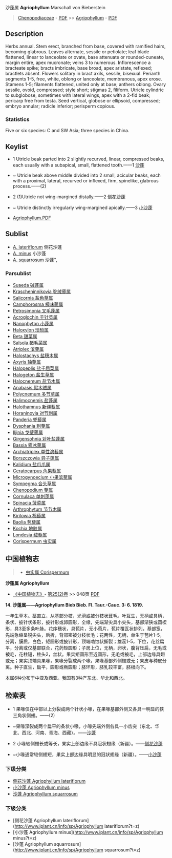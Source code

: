 沙蓬属 **Agriophyllum** Marschall von Bieberstein

> [Chenopodiaceae](http://www.iplant.cn/info/Chenopodiaceae?t=foc) - [PDF](http://www.iplant.cn/foc/pdf/Chenopodiaceae.pdf) >> [Agriophyllum](Agriophyllum-沙蓬属.md) - [PDF](http://www.iplant.cn/foc/pdf/Agriophyllum.pdf)

## Description

Herbs annual. Stem erect, branched from base, covered with ramified hairs, becoming glabrous. Leaves alternate, sessile or petiolate; leaf blade flattened, linear to lanceolate or ovate, base attenuate or rounded-cuneate, margin entire, apex mucronate; veins 3 to numerous. Inflorescence a bracteate spike; bracts imbricate, base broad, apex aristate, reflexed; bractlets absent. Flowers solitary in bract axils, sessile, bisexual. Perianth segments 1-5, free, white, oblong or lanceolate, membranous, apex erose. Stamens 1-5; filaments flattened, united only at base; anthers oblong. Ovary sessile, ovoid, compressed; style short; stigmas 2, filiform. Utricle cylindric to subglobose, sometimes with lateral wings, apex with a 2-fid beak; pericarp free from testa. Seed vertical, globose or ellipsoid, compressed; embryo annular; radicle inferior; perisperm copious.

### Statistics
Five or six species: C and SW Asia; three species in China.


## Keylist

* 1 Utricle beak parted into 2 slightly recurved, linear, compressed beaks, each usually with a subapical, small, flattened tooth.——1 [沙蓬](Agriophyllum-squarrosum-沙蓬.md)
* ~ Utricle beak above middle divided into 2 small, acicular beaks, each with a proximal, lateral, recurved or inflexed, firm, spinelike, glabrous process.——(2)

* 2 (1)Utricle not wing-margined distally.——2 [侧花沙蓬](Agriophyllum-lateriflorum-侧花沙蓬.md)
* ~ Utricle distinctly irregularly wing-margined apically.——3 [小沙蓬](Agriophyllum-minus-小沙蓬.md)


* [Agriophyllum.PDF](http://www.iplant.cn/foc/pdf/Agriophyllum.pdf)

## Sublist

* [A.  lateriflorum](Agriophyllum-lateriflorum-侧花沙蓬.md) 侧花沙蓬
* [A.  minus](Agriophyllum-minus-小沙蓬.md) 小沙蓬
* [A.  squarrosum](Agriophyllum-squarrosum-沙蓬.md) 沙蓬",

### Parsublist

* [Suaeda  碱蓬属](http://www.iplant.cn/info/Suaeda?t=foc)
* [Krascheninnikovia  驼绒藜属](http://www.iplant.cn/info/Krascheninnikovia?t=foc)
* [Salicornia  盐角草属](http://www.iplant.cn/info/Salicornia?t=foc)
* [Camphorosma  樟味藜属](http://www.iplant.cn/info/Camphorosma?t=foc)
* [Petrosimonia  叉毛蓬属](http://www.iplant.cn/info/Petrosimonia?t=foc)
* [Acroglochin  千针苋属](Acroglochin-千针苋属.md)
* [Nanophyton  小蓬属](http://www.iplant.cn/info/Nanophyton?t=foc)
* [Haloxylon  琐琐属](http://www.iplant.cn/info/Haloxylon?t=foc)
* [Beta  甜菜属](http://www.iplant.cn/info/Beta?t=foc)
* [Salsola  猪毛菜属](http://www.iplant.cn/info/Salsola?t=foc)
* [Atriplex  滨藜属](http://www.iplant.cn/info/Atriplex?t=foc)
* [Halostachys  盐穗木属](http://www.iplant.cn/info/Halostachys?t=foc)
* [Axyris  轴藜属](http://www.iplant.cn/info/Axyris?t=foc)
* [Halopeplis  盐千屈菜属](http://www.iplant.cn/info/Halopeplis?t=foc)
* [Halogeton  盐生草属](http://www.iplant.cn/info/Halogeton?t=foc)
* [Halocnemum  盐节木属](http://www.iplant.cn/info/Halocnemum?t=foc)
* [Anabasis  假木贼属](http://www.iplant.cn/info/Anabasis?t=foc)
* [Polycnemum  多节草属](http://www.iplant.cn/info/Polycnemum?t=foc)
* [Halimocnemis  盐蓬属](http://www.iplant.cn/info/Halimocnemis?t=foc)
* [Halothamnus  新疆藜属](http://www.iplant.cn/info/Halothamnus?t=foc)
* [Horaninovia  对节刺属](http://www.iplant.cn/info/Horaninovia?t=foc)
* [Panderia  兜藜属](http://www.iplant.cn/info/Panderia?t=foc)
* [Dysphania  刺藜属](http://www.iplant.cn/info/Dysphania?t=foc)
* [Iljinia  戈壁藜属](http://www.iplant.cn/info/Iljinia?t=foc)
* [Girgensohnia  对叶盐蓬属](http://www.iplant.cn/info/Girgensohnia?t=foc)
* [Bassia  雾冰藜属](http://www.iplant.cn/info/Bassia?t=foc)
* [Archiatriplex  单性滨藜属](http://www.iplant.cn/info/Archiatriplex?t=foc)
* [Borszczowia  异子蓬属](http://www.iplant.cn/info/Borszczowia?t=foc)
* [Kalidium  盐爪爪属](http://www.iplant.cn/info/Kalidium?t=foc)
* [Ceratocarpus  角果藜属](http://www.iplant.cn/info/Ceratocarpus?t=foc)
* [Microgynoecium  小果滨藜属](http://www.iplant.cn/info/Microgynoecium?t=foc)
* [Sympegma  合头草属](http://www.iplant.cn/info/Sympegma?t=foc)
* [Chenopodium  藜属](http://www.iplant.cn/info/Chenopodium?t=foc)
* [Cornulaca  单刺蓬属](http://www.iplant.cn/info/Cornulaca?t=foc)
* [Spinacia  菠菜属](http://www.iplant.cn/info/Spinacia?t=foc)
* [Arthrophytum  节节木属](http://www.iplant.cn/info/Arthrophytum?t=foc)
* [Kirilowia  棉藜属](http://www.iplant.cn/info/Kirilowia?t=foc)
* [Baolia  苞藜属](http://www.iplant.cn/info/Baolia?t=foc)
* [Kochia  地肤属](http://www.iplant.cn/info/Kochia?t=foc)
* [Londesia  绒藜属](http://www.iplant.cn/info/Londesia?t=foc)
* [Corispermum  虫实属](http://www.iplant.cn/info/Corispermum?t=foc)

## 中国植物志

> * [虫实属  Corispermum](http://www.iplant.cn/info/Corispermum?t=z)


**沙蓬属 Agriophyllum**

* [《中国植物志》](http://www.iplant.cn/frps)- [第25(2)卷](http://www.iplant.cn/frps/vol/25(2)) >> 048页 [PDF](http://www.iplant.cn/frps/pdf/25(2)/048y.pdf)


**14. 沙蓬属——Agriophyllum Bieb Bieb. Fl. Taur.-Cauc. 3: 6. 1819.**

一年生草本。茎直立，从基部分枝，光滑或被分枝状茸毛。叶互生，无柄或具柄，条状、披针状条形，披针形或卵圆形，全缘，先端渐尖具小尖头，基部渐狭或圆楔形，具3至多条叶脉。花序穗状，具苞片，无小苞片，苞片覆瓦状排列，基部宽，先端急缩呈锐尖头，后折，背部密被分枝状毛；花两性，无柄，单生于苞片1-5，分离，膜质，白色，矩圆形或披针形，顶端啮蚀状撕裂；雄蕊1-5，下位，花丝扁平，分离或仅基部联合，花药矩圆形；子房上位，无柄，卵状，腹背压扁，无毛或被毛，花柱短，柱头2，丝状。果实矩圆形至近圆形，无毛或被毛，上部边缘具翅或无；果实顶端具果喙，果喙分裂成两个喙，果喙基部外侧翅或无；果皮与种皮分离。种子直生，扁平，圆形或椭圆形；胚环形，胚乳较丰富，胚根向下。

本属6种分布于中亚及西亚。我国有3种产东北、华北和西北。

## 检索表

* 1 果喙仅在中部以上分裂成两个针状小喙，在果喙基部外侧又各具一明显的狭三角状侧翅。——(2)
* ~果喙深裂成两个扁平的条状小喙，小喙先端外侧各具一小齿突（东北、华北、西北、河南、青海、西藏）。——[沙蓬](Agriophyllum-squarrosum-沙蓬.md)


* 2 小喙较侧翅长或等长，果实上部边缘不具冠状翅缘（新疆）。——[侧花沙蓬](Agriophyllum-lateriflorum-侧花沙蓬.md)

* ~小喙通常较侧翅短，果实上部边缘具明显的冠状翅缘（新疆）。——[小沙蓬](Agriophyllum-minus-小沙蓬.md)

### 下级分类
* [侧花沙蓬  Agriophyllum lateriflorum](Agriophyllum-lateriflorum-侧花沙蓬.md)
* [小沙蓬  Agriophyllum minus](Agriophyllum-minus-小沙蓬.md)
* [沙蓬  Agriophyllum squarrosum](Agriophyllum-squarrosum-沙蓬.md)

### 下级分类
* [侧花沙蓬  Agriophyllum lateriflorum](http://www.iplant.cn/info/sp/Agriophyllum lateriflorum?t=z)
* [小沙蓬  Agriophyllum minus](http://www.iplant.cn/info/sp/Agriophyllum minus?t=z)
* [沙蓬  Agriophyllum squarrosum](http://www.iplant.cn/info/sp/Agriophyllum squarrosum?t=z)
